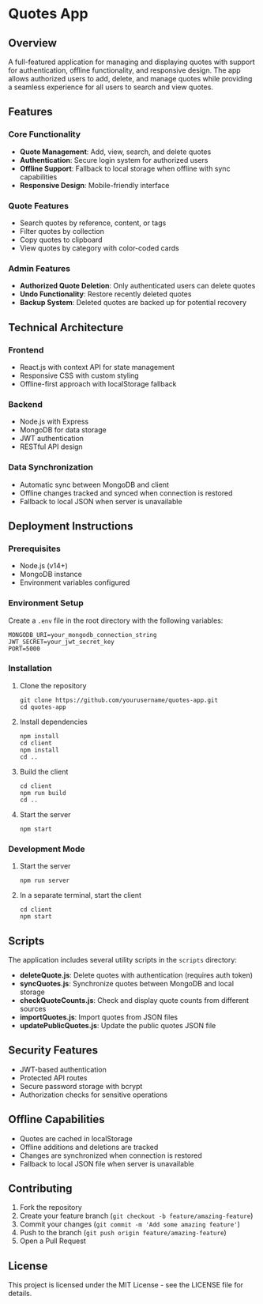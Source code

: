 # Quotes App

## Overview
A full-featured application for managing and displaying quotes with support for authentication, offline functionality, and responsive design. The app allows authorized users to add, delete, and manage quotes while providing a seamless experience for all users to search and view quotes.

## Features

### Core Functionality
- **Quote Management**: Add, view, search, and delete quotes
- **Authentication**: Secure login system for authorized users
- **Offline Support**: Fallback to local storage when offline with sync capabilities
- **Responsive Design**: Mobile-friendly interface

### Quote Features
- Search quotes by reference, content, or tags
- Filter quotes by collection
- Copy quotes to clipboard
- View quotes by category with color-coded cards

### Admin Features
- **Authorized Quote Deletion**: Only authenticated users can delete quotes
- **Undo Functionality**: Restore recently deleted quotes
- **Backup System**: Deleted quotes are backed up for potential recovery

## Technical Architecture

### Frontend
- React.js with context API for state management
- Responsive CSS with custom styling
- Offline-first approach with localStorage fallback

### Backend
- Node.js with Express
- MongoDB for data storage
- JWT authentication
- RESTful API design

### Data Synchronization
- Automatic sync between MongoDB and client
- Offline changes tracked and synced when connection is restored
- Fallback to local JSON when server is unavailable

## Deployment Instructions

### Prerequisites
- Node.js (v14+)
- MongoDB instance
- Environment variables configured

### Environment Setup
Create a `.env` file in the root directory with the following variables:
```
MONGODB_URI=your_mongodb_connection_string
JWT_SECRET=your_jwt_secret_key
PORT=5000
```

### Installation
1. Clone the repository
   ```
   git clone https://github.com/yourusername/quotes-app.git
   cd quotes-app
   ```

2. Install dependencies
   ```
   npm install
   cd client
   npm install
   cd ..
   ```

3. Build the client
   ```
   cd client
   npm run build
   cd ..
   ```

4. Start the server
   ```
   npm start
   ```

### Development Mode
1. Start the server
   ```
   npm run server
   ```

2. In a separate terminal, start the client
   ```
   cd client
   npm start
   ```

## Scripts

The application includes several utility scripts in the `scripts` directory:

- **deleteQuote.js**: Delete quotes with authentication (requires auth token)
- **syncQuotes.js**: Synchronize quotes between MongoDB and local storage
- **checkQuoteCounts.js**: Check and display quote counts from different sources
- **importQuotes.js**: Import quotes from JSON files
- **updatePublicQuotes.js**: Update the public quotes JSON file

## Security Features

- JWT-based authentication
- Protected API routes
- Secure password storage with bcrypt
- Authorization checks for sensitive operations

## Offline Capabilities

- Quotes are cached in localStorage
- Offline additions and deletions are tracked
- Changes are synchronized when connection is restored
- Fallback to local JSON file when server is unavailable

## Contributing

1. Fork the repository
2. Create your feature branch (`git checkout -b feature/amazing-feature`)
3. Commit your changes (`git commit -m 'Add some amazing feature'`)
4. Push to the branch (`git push origin feature/amazing-feature`)
5. Open a Pull Request

## License

This project is licensed under the MIT License - see the LICENSE file for details.
